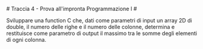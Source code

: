 # Traccia 4 - Prova all'impronta Programmazione I #

Sviluppare una function C che, dati come parametri di input un array 2D di double, il numero delle righe e il numero delle colonne, determina e restituisce come parametro di output il massimo tra le somme degli elementi di ogni colonna.
